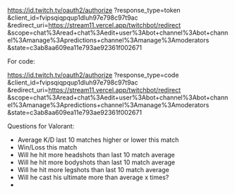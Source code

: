 https://id.twitch.tv/oauth2/authorize
?response_type=token
&client_id=fvipsqiqpqup1dluh97e798c97t9ac
&redirect_uri=https://stream11.vercel.app/twitchbot/redirect
&scope=chat%3Aread+chat%3Aedit+user%3Abot+channel%3Abot+channel%3Amanage%3Apredictions+channel%3Amanage%3Amoderators
&state=c3ab8aa609ea11e793ae92361f002671


For code:

https://id.twitch.tv/oauth2/authorize
?response_type=code
&client_id=fvipsqiqpqup1dluh97e798c97t9ac
&redirect_uri=https://stream11.vercel.app/twitchbot/redirect
&scope=chat%3Aread+chat%3Aedit+user%3Abot+channel%3Abot+channel%3Amanage%3Apredictions+channel%3Amanage%3Amoderators
&state=c3ab8aa609ea11e793ae92361f002671


Questions for Valorant:
- Average K/D last 10 matches higher or lower this match
- Win/Loss this match
- Will he hit more headshots than last 10 match average
- Will he hit more bodyshots than last 10 match average
- Will he hit more legshots than last 10 match average
- Will he cast his ultimate more than average x times?
- 